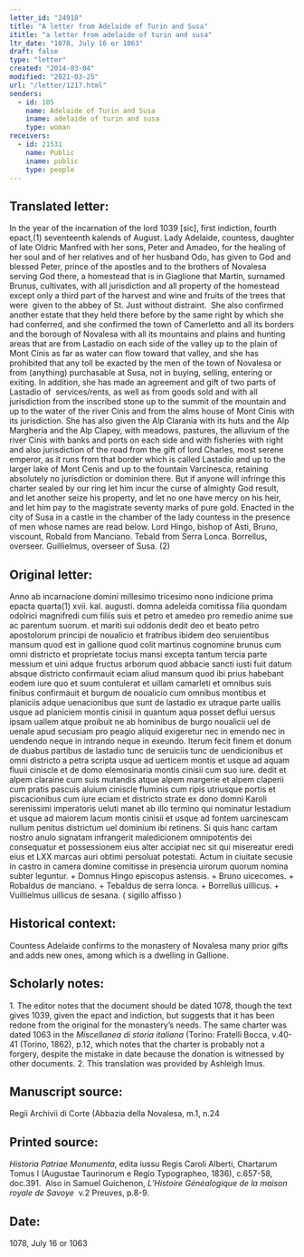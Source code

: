 ```yaml
---
letter_id: "24918"
title: "A letter from Adelaide of Turin and Susa"
ititle: "a letter from adelaide of turin and susa"
ltr_date: "1078, July 16 or 1063"
draft: false
type: "letter"
created: "2014-03-04"
modified: "2021-03-25"
url: "/letter/1217.html"
senders:
  - id: 105
    name: Adelaide of Turin and Susa
    iname: adelaide of turin and susa
    type: woman
receivers:
  - id: 21531
    name: Public
    iname: public
    type: people
---
```

<h2> Translated letter:</h2><p>In the year of the incarnation of the lord 1039 [sic], first indiction, fourth epact,(1) seventeenth kalends of August. Lady Adelaide, countess, daughter of late Oldric Manfred with her sons, Peter and Amadeo, for the healing of her soul and of her relatives and of her husband Odo, has given to God and blessed Peter, prince of the apostles and to the brothers of Novalesa serving God there, a homestead that is in Giaglione that Martin, surnamed Brunus, cultivates, with all jurisdiction and all property of the homestead except only a third part of the harvest and wine and fruits of the trees that were &nbsp;given to the abbey of St. Just without distraint. &nbsp;She also confirmed another estate that they held there before by the same right by which she had conferred, and she confirmed the town of Camerletto and all its borders and the borough of Novalesa with all its mountains and plains and hunting areas that are from Lastadio on each side of the valley up to the plain of Mont Cinis as far as water can flow toward that valley, and she has prohibited that any toll be exacted by the men of the town of Novalesa or from (anything) purchasable at Susa, not in buying, selling, entering or exiting. In addition, she has made an agreement and gift of two parts of Lastadio of &nbsp;services/rents, as well as from goods sold and with all jurisdiction from the inscribed stone up to the summit of the mountain and up to the water of the river Cinis and from the alms house of Mont Cinis with its jurisdiction. She has also given the Alp Clarania with its huts and the Alp Margheria and the Alp Clapey, with meadows, pastures, the alluvium of the river Cinis with banks and ports on each side and with fisheries with right and also jurisdiction of the road from the gift of lord Charles, most serene emperor, as it runs from that border which is called Lastadio and up to the larger lake of Mont Cenis and up to the fountain Varcinesca, retaining absolutely no jurisdiction or dominion there. But if anyone will infringe this charter sealed by our ring let him incur the curse of almighty God result, and let another seize his property, and let no one have mercy on his heir, and let him pay to the magistrate seventy marks of pure gold. Enacted in the city of Susa in a castle in the chamber of the lady countess in the presence of men whose names are read below. Lord Hingo, bishop of Asti, Bruno, viscount, Robald from Manciano. Tebald from Serra Lonca. Borrellus, overseer. Guillielmus, overseer of Susa. (2)</p><h2 class="mt-4"> Original letter:</h2>Anno ab incarnacione domini millesimo tricesimo nono indicione prima epacta quarta(1) xvii. kal. augusti. domna adeleida comitissa filia quondam odolrici magnifredi cum filiis suis et petro et amedeo pro remedio anime sue ac parentum suorum. et mariti sui oddonis dedit deo et beato petro apostolorum principi de noualicio et fratribus ibidem deo seruientibus mansum quod est in gallione quod colit martinus cognomine brunus cum omni districto et proprietate tocius mansi excepta tantum tercia parte messium et uini adque fructus arborum quod abbacie sancti iusti fuit datum absque districto confirmauit eciam aliud mansum quod ibi prius habebant eodem iure quo et suum contulerat et uillam camarleti et omnibus suis finibus confirmauit et burgum de noualicio cum omnibus montibus et planiciis adque uenacionibus que sunt de lastadio ex utraque parte uallis usque ad planiciem montis cinisii in quantum aqua posset deflui uersus ipsam uallem atque proibuit ne ab hominibus de burgo noualicii uel de uenale apud secusiam pro peagio aliquid exigeretur nec in emendo nec in uendendo neque in intrando neque in exeundo. Iterum fecit finem et donum de duabus partibus de lastadio tunc de seruiciis tunc de uendicionibus et omni districto a petra scripta usque ad uerticem montis et usque ad aquam fluuii ciniscle et de domo elemosinaria montis cinisii cum suo iure. dedit et alpem claraine cum suis mutandis atque alpem margerie et alpem claperii cum pratis pascuis aluium ciniscle fluminis cum ripis utriusque portis et piscacionibus cum iure eciam et districto strate ex dono domni Karoli serenissimi imperatoris ueluti manet ab illo termino qui nominatur lestadium et usque ad maiorem lacum montis cinisii et usque ad fontem uarcinescam nullum penitus districtum uel dominium ibi retinens. Si quis hanc cartam nostro anulo signatam infrangerit maledicionem omnipotentis dei consequatur et possessionem eius alter accipiat nec sit qui misereatur eredi eius et LXX marcas auri obtimi persoluat potestati. Actum in ciuitate secusie in castro in camera domine comitisse in presencia uirorum quorum nomina subter leguntur. + Domnus Hingo episcopus astensis. + Bruno uicecomes. + Robaldus de manciano.  + Tebaldus de serra lonca. + Borrellus uillicus. + Vuillielmus uillicus de sesana. ( sigillo affisso )
<h2 class="mt-4"> Historical context:</h2>Countess Adelaide confirms to the monastery of Novalesa many prior gifts and adds new ones, among which is a dwelling in Gallione.
<h2 class="mt-4"> Scholarly notes:</h2><p>1. The editor notes that the document should be dated 1078, though the text gives 1039, given the epact and indiction, but suggests that it has been redone from the original for the monastery’s needs. The same charter was dated 1063 in the <em>Miscellanea di storia italiana</em> (Torino: Fratelli Bocca, v.40-41 (Torino, 1862), p.12, which notes that the charter is probably not a forgery, despite the mistake in date because the donation is witnessed by other documents. 2. This translation was provided by Ashleigh Imus.</p><h2 class="mt-4"> Manuscript source:</h2>Regii Archivii di Corte (Abbazia della Novalesa, m.1, n.24
<h2 class="mt-4"> Printed source:</h2><p><em>Historia Patriae Monumenta</em>, edita iussu Regis Caroli Alberti, Chartarum Tomus I (Augustae Taurinorum e Regio Typographeo, 1836), c.657-58, doc.391. &nbsp;Also in&nbsp;Samuel Guichenon, <i>L’Histoire Généalogique de la maison royale de Savoye</i>&nbsp; v.2 Preuves, p.8-9.</p><h2 class="mt-4"> Date:</h2>1078, July 16 or 1063